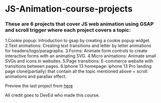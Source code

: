 # JS-Animation-course-projects
### These are 6 projects that cover JS web animation using GSAP and scroll trigger where each project covers a topic:

1.Cookie popup: Introduction to gsap by creating a cookie popup widget.
2.Text animations: Creating text transitions and letter by letter animations for headers/logo/paragraphs.
3.Forms: Animate form controls to create interactive forms with an animating SVG.
4.Micro animations: Animate small SVGs and icons in websites.
5.Page transitions: E-commerce website with transitions between pages.
6.Iphone 13 homepage: iphone 13 Pro landing page clone(partially) that contain all the topic mentioned above + scroll animations and parallax effect.

Preview the last project from [here](https://iphone13-animations-clone.netlify.app)


All credit goes to DevEd who made this course.
